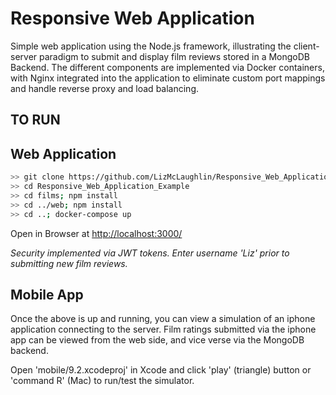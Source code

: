 # Responsive Web Application

Simple web application using the Node.js framework, illustrating the client-server paradigm to submit and display film reviews stored in a MongoDB Backend. The different components are implemented via Docker containers, with Nginx integrated into the application to eliminate custom port mappings and handle reverse proxy and load balancing.

## TO RUN

## Web Application
 ```sh
>> git clone https://github.com/LizMcLaughlin/Responsive_Web_Application_Example
>> cd Responsive_Web_Application_Example
>> cd films; npm install
>> cd ../web; npm install
>> cd ..; docker-compose up
```

Open in Browser at [http://localhost:3000/](http://localhost:3000/)

*Security implemented via JWT tokens. 
Enter username 'Liz' prior to submitting new film reviews.*

## Mobile App

Once the above is up and running, you can view a simulation of an iphone application connecting to the server. Film ratings submitted via the iphone app can be viewed from the web side, and vice verse via the MongoDB backend. 

Open 'mobile/9.2.xcodeproj' in Xcode and click 'play' (triangle) button or 'command R' (Mac) to run/test the simulator.
